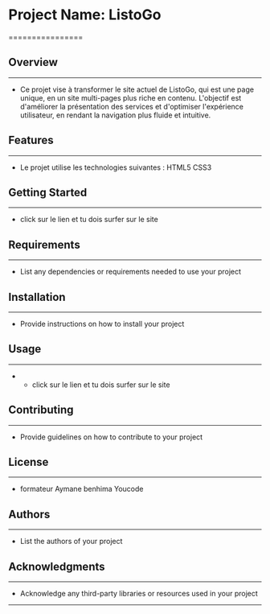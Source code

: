# Project Name: ListoGo
================

## Overview
------------

* Ce projet vise à transformer le site actuel de ListoGo, qui est une page unique, en un site multi-pages plus riche en contenu. L'objectif est d'améliorer la présentation des services et d'optimiser l'expérience utilisateur, en rendant la navigation plus fluide et intuitive.

## Features
------------

* Le projet utilise les technologies suivantes :
  HTML5
  CSS3

## Getting Started
-----------------

* click sur le lien et tu dois surfer sur le site

## Requirements
-------------

* List any dependencies or requirements needed to use your project

## Installation
------------

* Provide instructions on how to install your project

## Usage
-----

* * click sur le lien et tu dois surfer sur le site

## Contributing
------------

* Provide guidelines on how to contribute to your project

## License
-------

* formateur Aymane benhima Youcode

## Authors
-------

* List the authors of your project

## Acknowledgments
--------------

* Acknowledge any third-party libraries or resources used in your project
-----------------------
